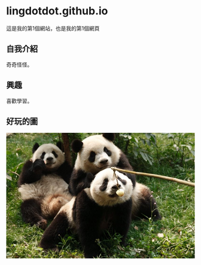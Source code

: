 # lingdotdot.github.io

這是我的第1個網站，也是我的第1個網頁

## 自我介紹
奇奇怪怪。

## 興趣
喜歡學習。

## 好玩的圖

![圖片的名字](image.jpg)
